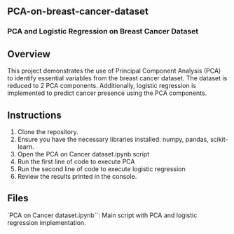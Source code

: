 ## PCA-on-breast-cancer-dataset

### PCA and Logistic Regression on Breast Cancer Dataset

## Overview
This project demonstrates the use of Principal Component Analysis (PCA) to identify essential variables from the breast cancer dataset. The dataset is reduced to 2 PCA components. Additionally, logistic regression is implemented to predict cancer presence using the PCA components.

## Instructions
1. Clone the repository.
2. Ensure you have the necessary libraries installed: numpy, pandas, scikit-learn.
3. Open the PCA on Cancer dataset.ipynb script
4. Run the first line of code to execute PCA
5. Run the second line of code to execute logistic regression
6. Review the results printed in the console.

## Files
`PCA on Cancer dataset.ipynb``: Main script with PCA and logistic regression implementation.
